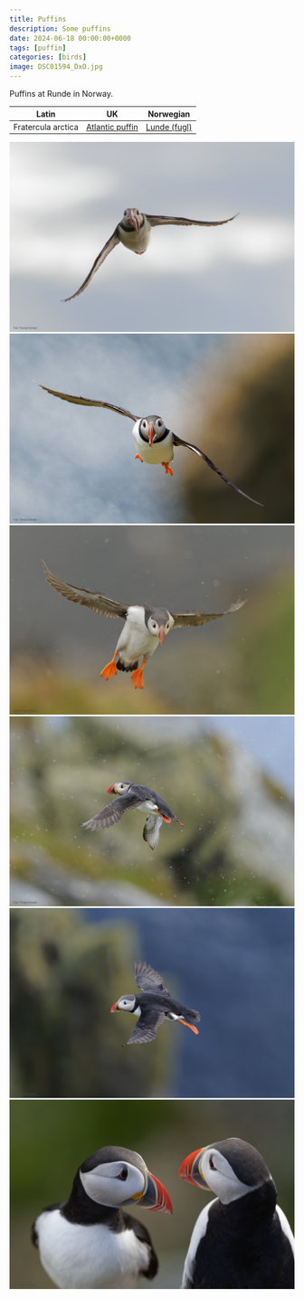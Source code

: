 ```yaml
---
title: Puffins
description: Some puffins
date: 2024-06-18 00:00:00+0000
tags: [puffin]
categories: [birds]
image: DSC01594_DxO.jpg
---
```


Puffins at Runde in Norway.

| Latin      | UK | Norwegian |
| ----------- | ----------- |   ----------- |
| Fratercula arctica | [Atlantic puffin](https://en.wikipedia.org/wiki/Atlantic_puffin) |  [Lunde (fugl)](https://no.wikipedia.org/wiki/Lunde_(fugl)) |

![Atlantic puffin with fish for delivery](_DSC6531_DxO.jpg)
![Fish for delivery](DSC01591_DxO.jpg)
![About to land](_DSC5994_DxO.jpg)
![In flight](_DSC6121_DxO.jpg)
![In flight](_DSC6232_DxO.jpg)
![Buddies](_DSC6414_DxO.jpg)
